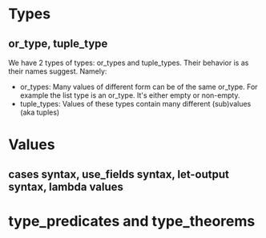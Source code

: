 # Types
## or\_type, tuple\_type
We have 2 types of types: or\_types and tuple\_types. Their behavior is
as their names suggest. Namely: 
- or\_types: Many values of different form can be of the same or\_type. For example
the list type is an or\_type. It's either empty or non-empty.
- tuple\_types: Values of these types contain many different (sub)values
(aka tuples)
# Values
## cases syntax, use\_fields syntax, let-output syntax, lambda values
# type\_predicates and type\_theorems

